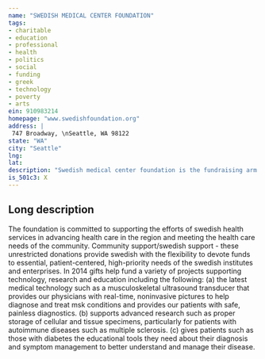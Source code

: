 ```yaml
---
name: "SWEDISH MEDICAL CENTER FOUNDATION"
tags:
- charitable
- education
- professional
- health
- politics
- social
- funding
- greek
- technology
- poverty
- arts
ein: 910983214
homepage: "www.swedishfoundation.org"
address: |
 747 Broadway, \nSeattle, WA 98122
state: "WA"
city: "Seattle"
lng: 
lat: 
description: "Swedish medical center foundation is the fundraising arm of swedish health services. "
is_501c3: X
---
```


## Long description

The foundation is committed to supporting the efforts of swedish health services in advancing health care in the region and meeting the health care needs of the community. Community support/swedish support - these unrestricted donations provide swedish with the flexibility to devote funds to essential, patient-centered, high-priority needs of the swedish institutes and enterprises. In 2014 gifts help fund a variety of projects supporting technology, research and education including the following: (a) the latest medical technology such as a musculoskeletal ultrasound transducer that provides our physicians with real-time, noninvasive pictures to help diagnose and treat msk conditions and provides our patients with safe, painless diagnostics. (b) supports advanced research such as proper storage of cellular and tissue specimens, particularly for patients with autoimmune diseases such as multiple sclerosis. (c) gives patients such as those with diabetes the educational tools they need about their diagnosis and symptom management to better understand and manage their disease. 
